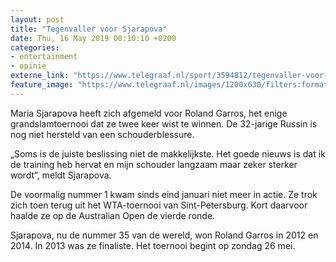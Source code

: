 ```yaml
---
layout: post
title: "Tegenvaller voor Sjarapova"
date: Thu, 16 May 2019 00:10:10 +0200
categories: 
- entertainment 
- opinie 
externe_link: "https://www.telegraaf.nl/sport/3594812/tegenvaller-voor-sjarapova"
feature_image: "https://www.telegraaf.nl/images/1200x630/filters:format(jpeg):quality(80)/cdn-kiosk-api.telegraaf.nl/3473c7c0-775e-11e9-a6c4-02d1dbdc35d1.jpg"
---
```


<p class="intro">Maria Sjarapova heeft zich afgemeld voor Roland Garros, het enige grandslamtoernooi dat ze twee keer wist te winnen. De 32-jarige Russin is nog niet hersteld van een schouderblessure.</p> <p>„Soms is de juiste beslissing niet de makkelijkste. Het goede nieuws is dat ik de training heb hervat en mijn schouder langzaam maar zeker sterker wordt”, meldt Sjarapova.</p><p>De voormalig nummer 1 kwam sinds eind januari niet meer in actie. Ze trok zich toen terug uit het WTA-toernooi van Sint-Petersburg. Kort daarvoor haalde ze op de Australian Open de vierde ronde.</p><p>Sjarapova, nu de nummer 35 van de wereld, won Roland Garros in 2012 en 2014. In 2013 was ze finaliste. Het toernooi begint op zondag 26 mei.</p>
